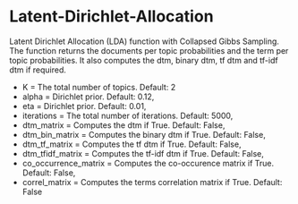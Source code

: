 # Latent-Dirichlet-Allocation
Latent Dirichlet Allocation (LDA) function with Collapsed Gibbs Sampling. The function returns the documents per topic probabilities and the term per topic probabilities. It also computes the dtm, binary dtm, tf dtm and tf-idf dtm if required.

* K = The total number of topics. Default: 2
* alpha = Dirichlet prior. Default: 0.12, 
* eta = Dirichlet prior. Default: 0.01, 
* iterations = The total number of iterations. Default: 5000, 
* dtm_matrix = Computes the dtm if True. Default: False, 
* dtm_bin_matrix = Computes the binary dtm if True. Default: False, 
* dtm_tf_matrix = Computes the tf dtm if True. Default: False, 
* dtm_tfidf_matrix = Computes the tf-idf dtm if True. Default: False, 
* co_occurrence_matrix = Computes the co-occurence matrix if True. Default: False,
* correl_matrix = Computes the terms correlation matrix if True. Default: False
